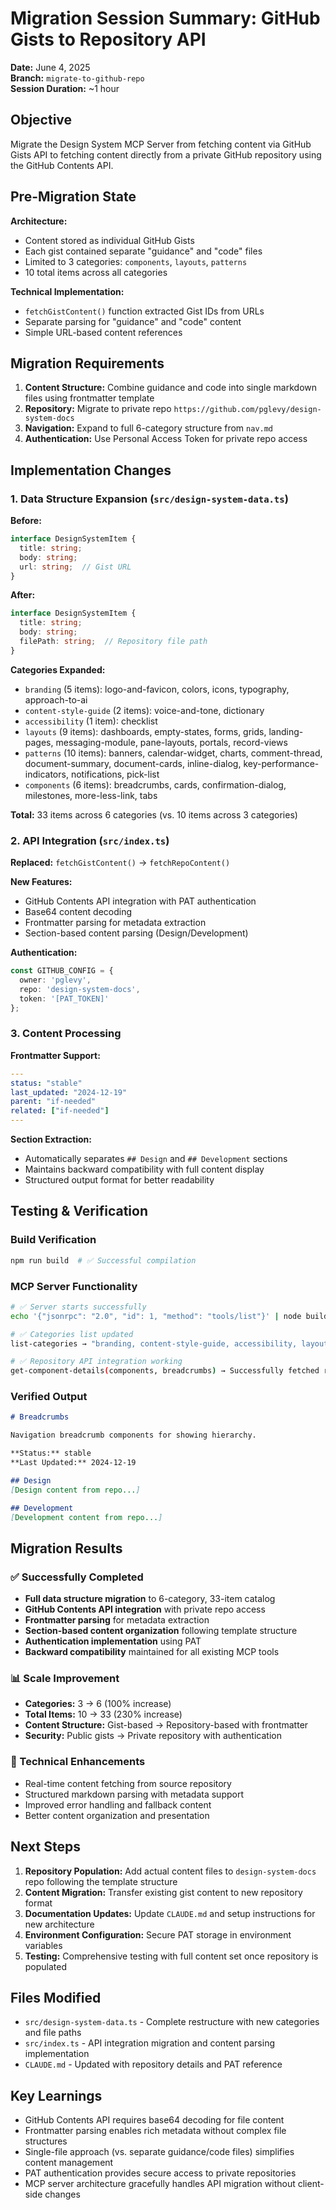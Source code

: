 # Migration Session Summary: GitHub Gists to Repository API

**Date:** June 4, 2025  
**Branch:** `migrate-to-github-repo`  
**Session Duration:** ~1 hour  

## Objective

Migrate the Design System MCP Server from fetching content via GitHub Gists API to fetching content directly from a private GitHub repository using the GitHub Contents API.

## Pre-Migration State

**Architecture:**
- Content stored as individual GitHub Gists
- Each gist contained separate "guidance" and "code" files
- Limited to 3 categories: `components`, `layouts`, `patterns`
- 10 total items across all categories

**Technical Implementation:**
- `fetchGistContent()` function extracted Gist IDs from URLs
- Separate parsing for "guidance" and "code" content
- Simple URL-based content references

## Migration Requirements

1. **Content Structure:** Combine guidance and code into single markdown files using frontmatter template
2. **Repository:** Migrate to private repo `https://github.com/pglevy/design-system-docs`
3. **Navigation:** Expand to full 6-category structure from `nav.md`
4. **Authentication:** Use Personal Access Token for private repo access

## Implementation Changes

### 1. Data Structure Expansion (`src/design-system-data.ts`)

**Before:**
```typescript
interface DesignSystemItem {
  title: string;
  body: string;
  url: string;  // Gist URL
}
```

**After:**
```typescript
interface DesignSystemItem {
  title: string;
  body: string;
  filePath: string;  // Repository file path
}
```

**Categories Expanded:**
- `branding` (5 items): logo-and-favicon, colors, icons, typography, approach-to-ai
- `content-style-guide` (2 items): voice-and-tone, dictionary  
- `accessibility` (1 item): checklist
- `layouts` (9 items): dashboards, empty-states, forms, grids, landing-pages, messaging-module, pane-layouts, portals, record-views
- `patterns` (10 items): banners, calendar-widget, charts, comment-thread, document-summary, document-cards, inline-dialog, key-performance-indicators, notifications, pick-list
- `components` (6 items): breadcrumbs, cards, confirmation-dialog, milestones, more-less-link, tabs

**Total:** 33 items across 6 categories (vs. 10 items across 3 categories)

### 2. API Integration (`src/index.ts`)

**Replaced:** `fetchGistContent()` → `fetchRepoContent()`

**New Features:**
- GitHub Contents API integration with PAT authentication
- Base64 content decoding
- Frontmatter parsing for metadata extraction
- Section-based content parsing (Design/Development)

**Authentication:**
```typescript
const GITHUB_CONFIG = {
  owner: 'pglevy',
  repo: 'design-system-docs',
  token: '[PAT_TOKEN]'
};
```

### 3. Content Processing

**Frontmatter Support:**
```yaml
---
status: "stable"
last_updated: "2024-12-19"
parent: "if-needed"
related: ["if-needed"]
---
```

**Section Extraction:**
- Automatically separates `## Design` and `## Development` sections
- Maintains backward compatibility with full content display
- Structured output format for better readability

## Testing & Verification

### Build Verification
```bash
npm run build  # ✅ Successful compilation
```

### MCP Server Functionality
```bash
# ✅ Server starts successfully
echo '{"jsonrpc": "2.0", "id": 1, "method": "tools/list"}' | node build/index.js

# ✅ Categories list updated
list-categories → "branding, content-style-guide, accessibility, layouts, patterns, components"

# ✅ Repository API integration working
get-component-details(components, breadcrumbs) → Successfully fetched real content with frontmatter
```

### Verified Output
```markdown
# Breadcrumbs

Navigation breadcrumb components for showing hierarchy.

**Status:** stable
**Last Updated:** 2024-12-19

## Design
[Design content from repo...]

## Development
[Development content from repo...]
```

## Migration Results

### ✅ Successfully Completed
- **Full data structure migration** to 6-category, 33-item catalog
- **GitHub Contents API integration** with private repo access
- **Frontmatter parsing** for metadata extraction
- **Section-based content organization** following template structure
- **Authentication implementation** using PAT
- **Backward compatibility** maintained for all existing MCP tools

### 📊 Scale Improvement
- **Categories:** 3 → 6 (100% increase)
- **Total Items:** 10 → 33 (230% increase)
- **Content Structure:** Gist-based → Repository-based with frontmatter
- **Security:** Public gists → Private repository with authentication

### 🔧 Technical Enhancements
- Real-time content fetching from source repository
- Structured markdown parsing with metadata support
- Improved error handling and fallback content
- Better content organization and presentation

## Next Steps

1. **Repository Population:** Add actual content files to `design-system-docs` repo following the template structure
2. **Content Migration:** Transfer existing gist content to new repository format
3. **Documentation Updates:** Update `CLAUDE.md` and setup instructions for new architecture
4. **Environment Configuration:** Secure PAT storage in environment variables
5. **Testing:** Comprehensive testing with full content set once repository is populated

## Files Modified

- `src/design-system-data.ts` - Complete restructure with new categories and file paths
- `src/index.ts` - API integration migration and content parsing implementation
- `CLAUDE.md` - Updated with repository details and PAT reference

## Key Learnings

- GitHub Contents API requires base64 decoding for file content
- Frontmatter parsing enables rich metadata without complex file structures  
- Single-file approach (vs. separate guidance/code files) simplifies content management
- PAT authentication provides secure access to private repositories
- MCP server architecture gracefully handles API migration without client-side changes